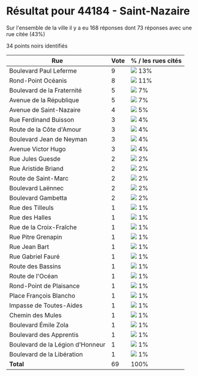 # Résultat pour 44184 - Saint-Nazaire

Sur l'ensemble de la ville il y a eu 168 réponses dont 73 réponses avec une rue citée (43%)

34 points noirs identifiés

| Rue | Vote | % / les rues cités|
|-----|------|-------------------|
| Boulevard Paul Leferme | 9 | <img src="../../img/bar_13.gif" />&nbsp;13%|
| Rond-Point Océanis | 8 | <img src="../../img/bar_11.gif" />&nbsp;11%|
| Boulevard de la Fraternité | 5 | <img src="../../img/bar_7.gif" />&nbsp;7%|
| Avenue de la République | 5 | <img src="../../img/bar_7.gif" />&nbsp;7%|
| Avenue de Saint-Nazaire | 4 | <img src="../../img/bar_5.gif" />&nbsp;5%|
| Rue Ferdinand Buisson | 3 | <img src="../../img/bar_4.gif" />&nbsp;4%|
| Route de la Côte d'Amour | 3 | <img src="../../img/bar_4.gif" />&nbsp;4%|
| Boulevard Jean de Neyman | 3 | <img src="../../img/bar_4.gif" />&nbsp;4%|
| Avenue Victor Hugo | 3 | <img src="../../img/bar_4.gif" />&nbsp;4%|
| Rue Jules Guesde | 2 | <img src="../../img/bar_2.gif" />&nbsp;2%|
| Rue Aristide Briand | 2 | <img src="../../img/bar_2.gif" />&nbsp;2%|
| Route de Saint-Marc | 2 | <img src="../../img/bar_2.gif" />&nbsp;2%|
| Boulevard Laënnec | 2 | <img src="../../img/bar_2.gif" />&nbsp;2%|
| Boulevard Gambetta | 2 | <img src="../../img/bar_2.gif" />&nbsp;2%|
| Rue des Tilleuls | 1 | <img src="../../img/bar_1.gif" />&nbsp;1%|
| Rue des Halles | 1 | <img src="../../img/bar_1.gif" />&nbsp;1%|
| Rue de la Croix-Fraîche | 1 | <img src="../../img/bar_1.gif" />&nbsp;1%|
| Rue Pitre Grenapin | 1 | <img src="../../img/bar_1.gif" />&nbsp;1%|
| Rue Jean Bart | 1 | <img src="../../img/bar_1.gif" />&nbsp;1%|
| Rue Gabriel Fauré | 1 | <img src="../../img/bar_1.gif" />&nbsp;1%|
| Route des Bassins | 1 | <img src="../../img/bar_1.gif" />&nbsp;1%|
| Route de l'Océan | 1 | <img src="../../img/bar_1.gif" />&nbsp;1%|
| Rond-Point de Plaisance | 1 | <img src="../../img/bar_1.gif" />&nbsp;1%|
| Place François Blancho | 1 | <img src="../../img/bar_1.gif" />&nbsp;1%|
| Impasse de Toutes-Aides | 1 | <img src="../../img/bar_1.gif" />&nbsp;1%|
| Chemin des Mules | 1 | <img src="../../img/bar_1.gif" />&nbsp;1%|
| Boulevard Émile Zola | 1 | <img src="../../img/bar_1.gif" />&nbsp;1%|
| Boulevard des Apprentis | 1 | <img src="../../img/bar_1.gif" />&nbsp;1%|
| Boulevard de la Légion d'Honneur | 1 | <img src="../../img/bar_1.gif" />&nbsp;1%|
| Boulevard de la Libération | 1 | <img src="../../img/bar_1.gif" />&nbsp;1%|
| **Total** | 69 | 100%|
